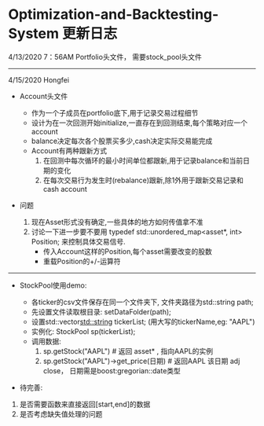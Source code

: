 # Optimization-and-Backtesting-System 更新日志
4/13/2020 7：56AM
Portfolio头文件， 需要stock_pool头文件

----------------------
4/15/2020 Hongfei
- Account头文件
    + 作为一个子成员在portfolio底下,用于记录交易过程细节
    + 设计为在一次回测开始initialize,一直存在到回测结束,每个策略对应一个account
    + balance决定每次各个股票买多少,cash决定实际交易能完成
    + Account有两种跟新方式
        1. 在回测中每次循环的最小时间单位都跟新,用于记录balance和当前日期的变化
        2. 在每次交易行为发生时(rebalance)跟新,除1外用于跟新交易记录和cash account

- 问题
    1. 现在Asset形式没有确定,一些具体的地方如何传值拿不准
    2. 讨论一下进一步要不要用 typedef std::unordered_map<asset*, int> Position; 来控制具体交易信号.
        - 传入Account这样的Position,每个asset需要改变的股数
        - 重载Position的+/-运算符

----------------------
- StockPool使用demo:
    + 各ticker的csv文件保存在同一个文件夹下, 文件夹路径为std::string path;
    + 先设置文件读取根目录: setDataFolder(path);
    + 设置std::vector<std::string> tickerList; (用大写的tickerName,eg: "AAPL")
    + 实例化: StockPool sp(tickerList);
    + 调用数据:
        1. sp.getStock("AAPL") # 返回 asset* , 指向AAPL的实例
        2. sp.getStock("AAPL")->get_price(日期) # 返回AAPL 该日期 adj close， 日期需是boost:gregorian::date类型

- 待完善:
1) 是否需要函数来直接返回[start,end]的数据
2) 是否考虑缺失值处理的问题
